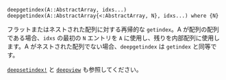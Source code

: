 ```
deepgetindex(A::AbstractArray, idxs...)
deepgetindex(A::AbstractArray{<:AbstractArray, N}, idxs...) where {N}
```

フラットまたはネストされた配列に対する再帰的な `getindex`。A が配列の配列である場合、`idxs` の最初の `N` エントリを `A` に使用し、残りを内部配列に使用します。A がネストされた配列でない場合、`deepgetindex` は `getindex` と同等です。

[`deepsetindex!`](@ref) と [`deepview`](@ref) も参照してください。
